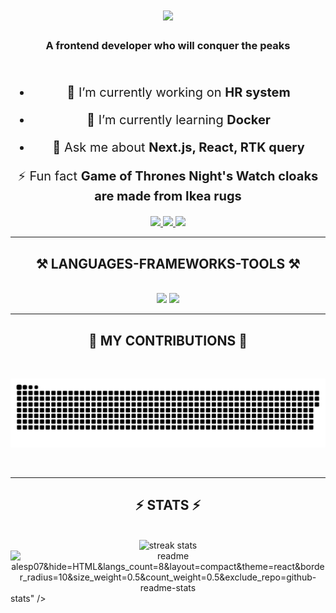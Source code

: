 <h1 align="center">
    <img src="https://readme-typing-svg.herokuapp.com/?font=Righteous&size=35&center=true&vCenter=true&width=500&height=70&duration=4000&lines=Hi+There!+👋;+I'm+Baiyr+Emilov!;" />
</h1>

<h3 align="center">A frontend developer who will conquer the peaks</h3>

<br/>

<div align="center" style="font-size: 20px;">
 
 - 🔭 I’m currently working on **HR system**

- 🌱 I’m currently learning **Docker**

- 💬 Ask me about **Next.js, React, RTK query**

⚡ Fun fact **Game of Thrones Night's Watch cloaks are made from Ikea rugs**

 </div>
 
<div align="center"> 
  <a href="mailto:emilovbaku530@gmail.com">
    <img src="https://img.shields.io/badge/Gmail-333333?style=for-the-badge&logo=gmail&logoColor=red" />
  </a>
  <a href="https://linkedin.com/in/baiyr-emilov-29964425a/" target="_blank">
    <img src="https://img.shields.io/badge/LinkedIn-0077B5?style=for-the-badge&logo=linkedin&logoColor=white" target="_blank" />
  </a>
  <a href="https://portfolio-baiyr.netlify.app/" target="_blank">
     <img src="https://img.shields.io/badge/Portfolio-FF5722?style=for-the-badge&logo=todoist&logoColor=white" target="_blank" /> 
  </a>
</div>

 <hr/>
 
<h2  align="center">⚒️ LANGUAGES-FRAMEWORKS-TOOLS ⚒️</h2>
<br/>
<div align="center">
    <img src="https://skillicons.dev/icons?i=react,redux,nextjs,javascript,typescript,html,css,sass,vscode,github,gitlab,git" />  
    <img src="https://skillicons.dev/icons?i=nodejs,bootstrap,tailwind,mui,netlify,wordpress,express,firebase,figma,jira" /><br>
</div>

<hr/>

<div align="center">
  <h2>🐍 MY CONTRIBUTIONS 🐍</h2>
  <br>
  <p align="center">
   <img width="600" src="snake.svg" alt="snake"/>
  </p>
  
  <br/>
<hr/>
</div>

<h2 align="center">⚡ STATS ⚡</h2>
<br>
<div align=center>
  <img width=390 src="https://github-readme-streak-stats-salesp07.vercel.app/?user=salesp07&count_private=true&theme=react&border_radius=10" alt="streak stats"/>
  <img width=390 src="https://github-readme-stats-salesp07.vercel.app/api?username=salesp07&count_private=true&show_icons=true&theme=react&rank_icon=github&border_radius=10" alt="readme alesp07&hide=HTML&langs_count=8&layout=compact&theme=react&border_radius=10&size_weight=0.5&count_weight=0.5&exclude_repo=github-readme-stats" alt="top langs" />
</div>
stats" />
  <br/>
  <img width=325 align="center" src="https://github-readme-stats-salesp07.vercel.app/api/top-langs/?username=s
